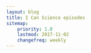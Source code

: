 ```yaml
---
layout: blog
title: I Can Science episodes
sitemap:
    priority: 1.0
    lastmod: 2017-11-02
    changefreq: weekly
---
```


